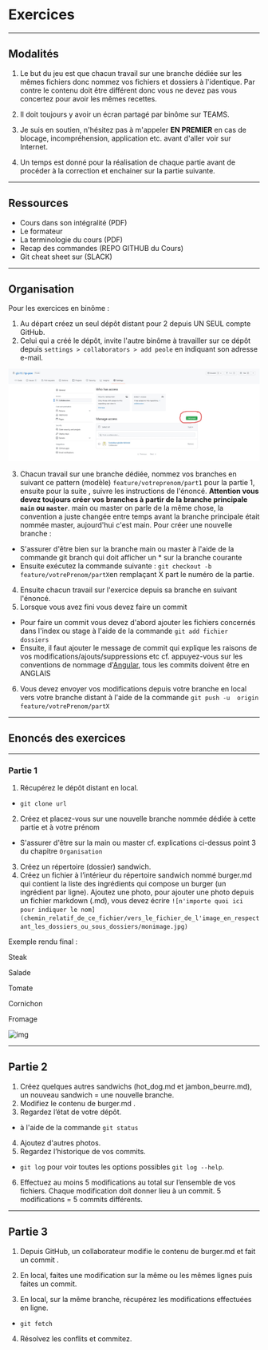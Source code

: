 # Exercices

---

## Modalités

1. Le but du jeu est que chacun travail sur une branche dédiée sur les mêmes fichiers donc nommez vos fichiers et dossiers à l'identique. Par contre le contenu doit être différent donc vous ne devez pas vous concertez pour avoir les mêmes recettes.

2. Il doit toujours y avoir un écran partagé par binôme sur TEAMS.
3. Je suis en soutien, n'hésitez pas à m'appeler **EN PREMIER** en cas de blocage, incompréhension, application etc. avant d'aller voir sur Internet.

3. Un temps est donné pour la réalisation de chaque partie avant de procéder à la correction et enchainer sur la partie suivante.

---

## Ressources

- Cours dans son intégralité (PDF)
- Le formateur
- La terminologie du cours (PDF)
- Recap des commandes (REPO GITHUB du Cours)
- Git cheat sheet sur (SLACK)

---

## Organisation

Pour les exercices en binôme :

1. Au départ créez un seul dépôt distant pour 2 depuis UN SEUL compte GitHub.
2. Celui qui a créé le dépôt, invite l'autre binôme à travailler sur ce dépôt depuis `settings > collaborators > add peole` en indiquant son adresse e-mail.

![](../3-tp/img/jpg/access.jpg)

3. Chacun travail sur une branche dédiée, nommez vos branches en suivant ce pattern (modèle) `feature/votreprenom/part1` pour la partie 1, ensuite  pour la suite , suivre les instructions de l'énoncé.
**Attention vous devez toujours créer vos branches à partir de la branche principale `main` ou `master`**. main ou master on parle de la même chose, la convention a juste changée entre temps avant la branche principale était nommée master, aujourd'hui c'est main.
Pour créer une nouvelle branche :
- S'assurer d'être bien sur la branche main ou master à l'aide de la commande git branch qui doit afficher un * sur la branche courante
- Ensuite exécutez la commande suivante : `git checkout -b feature/votrePrenom/partX`en remplaçant X part le numéro de la partie.
4. Ensuite chacun travail sur l'exercice depuis sa branche en suivant l'énoncé.
5. Lorsque vous avez fini vous devez faire un commit
- Pour faire un commit vous devez d'abord ajouter les fichiers concernés dans l'index ou stage à l'aide de la commande `git add fichier dossiers`
- Ensuite, il faut ajouter le message de commit qui explique les raisons de vos modifications/ajouts/suppressions etc cf. appuyez-vous sur les conventions de nommage d'[Angular](https://github.com/angular/angular/blob/22b96b9/CONTRIBUTING.md#-commit-message-guidelines), tous les commits doivent être en ANGLAIS
6. Vous devez envoyer vos modifications depuis votre branche en local vers votre branche distant à l'aide de la commande `git push -u  origin feature/votrePrenom/partX`

---

## Enoncés des exercices

---

### Partie 1

1. Récupérez le dépôt distant en local.
- `git clone url`
2. Créez et placez-vous sur une nouvelle branche nommée dédiée à cette partie et à votre prénom
- S'assurer d'être sur la main ou master cf. explications ci-dessus point 3 du chapitre `Organisation`
3. Créez un répertoire (dossier) sandwich. 
4. Créez un fichier à l’intérieur du répertoire sandwich nommé burger.md qui contient la liste des ingrédients qui compose un burger (un ingrédient par ligne).
Ajoutez une photo, pour ajouter une photo depuis un fichier markdown (.md), vous devez écrire `![n'importe quoi ici pour indiquer le nom](chemin_relatif_de_ce_fichier/vers_le_fichier_de_l'image_en_respectant_les_dossiers_ou_sous_dossiers/monimage.jpg)`

Exemple rendu final : 

Steak

Salade

Tomate

Cornichon

Fromage

![img](https://www.vegetalsquare.fr/1017-large_default/fish-filets-26kg-moving-mountains.jpg)

---

## Partie 2

1. Créez quelques autres sandwichs (hot_dog.md et jambon_beurre.md), un nouveau sandwich = une nouvelle branche.
2. Modifiez le contenu de burger.md .
3. Regardez l’état de votre dépôt.
- à l'aide de la commande `git status`
4. Ajoutez d'autres photos.
5. Regardez l’historique de vos commits.
- `git log` pour voir toutes les options possibles `git log --help`.
6. Effectuez au moins 5 modifications au total sur l’ensemble de vos fichiers. Chaque modification doit donner lieu à un commit. 5 modifications = 5 commits différents.

---

## Partie 3

1. Depuis GitHub, un collaborateur modifie le contenu de burger.md et fait un commit .

2. En local, faites une modification sur la même ou les mêmes lignes puis faites un commit.

3. En local, sur la même branche, récupérez les modifications effectuées en ligne.
- `git fetch`

4. Résolvez les conflits et commitez.
